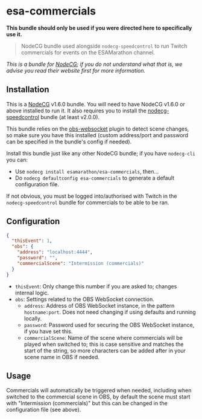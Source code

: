 # esa-commercials

**This bundle should only be used if you were directed here to specifically use it.**

> NodeCG bundle used alongside `nodecg-speedcontrol` to run Twitch commercials for events on the ESAMarathon channel.

*This is a bundle for [NodeCG](https://nodecg.com/); if you do not understand what that is, we advise you read their website first for more information.*


## Installation

This is a [NodeCG](https://nodecg.com) v1.6.0 bundle. You will need to have NodeCG v1.6.0 or above installed to run it. It also requires you to install the [nodecg-speedcontrol](https://github.com/speedcontrol/nodecg-speedcontrol) bundle (at least v2.0.0).

This bundle relies on the [obs-websocket](https://github.com/Palakis/obs-websocket) plugin to detect scene changes, so make sure you have this installed (custom address/port and password can be specified in the bundle's config if needed).

Install this bundle just like any other NodeCG bundle; if you have `nodecg-cli` you can:
- Use `nodecg install esamarathon/esa-commercials`, then...
- Do `nodecg defaultconfig esa-commercials` to generate a default configuration file.

If not obvious, you must be logged into/authorised with Twitch in the `nodecg-speedcontrol` bundle for commercials to be able to be ran.

## Configuration

```json
{
  "thisEvent": 1,
  "obs": {
    "address": "localhost:4444",
    "password": "",
    "commercialScene": "Intermission (commercials)"
  }
}
```

- `thisEvent`: Only change this number if you are asked to; changes internal logic.
- `obs`: Settings related to the OBS WebSocket connection.
  - `address`: Address of OBS WebSocket instance, in the pattern `hostname:port`. Does not need changing if using defaults and running locally.
  - `password`: Password used for securing the OBS WebSocket instance, if you have set this.
  - `commercialScene`: Name of the scene where commercials will be played when switched to; this is case sensitive and matches the start of the string, so more characters can be added after in your scene name in OBS if needed.


## Usage

Commercials will automatically be triggered when needed, including when switched to the commercial scene in OBS, by default the scene must start with "Intermission (commercials)" but this can be changed in the configuration file (see above).
